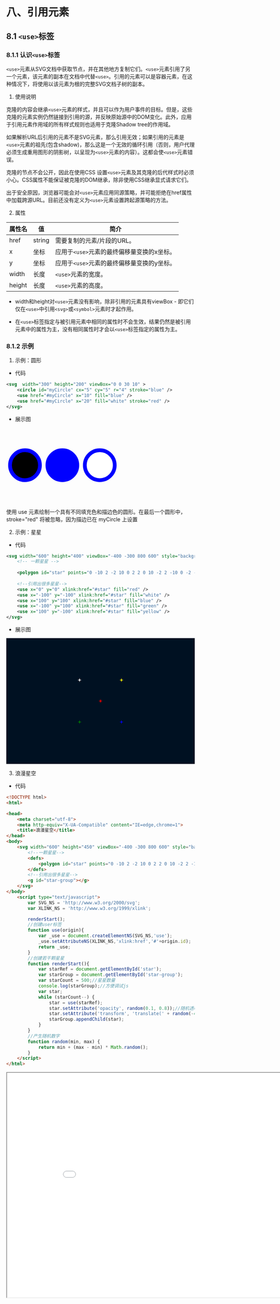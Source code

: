 
# 八、引用元素

## 8.1 `<use>`标签


### 8.1.1 认识`<use>`标签

`<use>`元素从SVG文档中获取节点，并在其他地方复制它们。`<use>`元素引用了另一个元素，该元素的副本在文档中代替`<use>`。引用的元素可以是容器元素，在这种情况下，将使用以该元素为根的完整SVG文档子树的副本。


1. 使用说明

克隆的内容会继承`<use>`元素的样式，并且可以作为用户事件的目标。但是，这些克隆的元素实例仍然链接到引用的源，并反映原始源中的DOM变化。此外，应用于引用元素作用域的所有样式规则也适用于克隆Shadow tree的作用域。

如果解析URL后引用的元素不是SVG元素，那么引用无效；如果引用的元素是`<use>`元素的祖先(包含shadow)，那么这是一个无效的循环引用（否则，用户代理必须生成重用图形的阴影树，以呈现为`<use>`元素的内容）。这都会使`<use>`元素错误。

克隆的节点不会公开，因此在使用CSS 设置`<use>`元素及其克隆的后代样式时必须小心。CSS属性不能保证被克隆的DOM继承，除非使用CSS继承显式请求它们。

出于安全原因，浏览器可能会对`<use>`元素应用同源策略，并可能拒绝在href属性中加载跨源URL。目前还没有定义为`<use>`元素设置跨起源策略的方法。

2. 属性

| 属性名    | 值      | 简介                      |
|--------|--------|-------------------------|
| href   | string | 需要复制的元素/片段的URL。         |
| x      | 坐标     | 应用于`<use>`元素的最终偏移量变换的x坐标。 |
| y      | 坐标     | 应用于`<use>`元素的最终偏移量变换的y坐标。 |
| width  | 长度     | `<use>`元素的宽度。             |
| height | 长度     | `<use>`元素的高度。             |

- width和height对`<use>`元素没有影响，除非引用的元素具有viewBox - 即它们仅在`<use>`中引用`<svg>`或`<symbol>`元素时才起作用。

- 在`<use>`标签指定与被引用元素中相同的属性时不会生效，结果仍然是被引用元素中的属性为主，没有相同属性时才会以`<use>`标签指定的属性为主。


### 8.1.2 示例

1. 示例：圆形

- 代码

```xml
<svg  width="300" height="200" viewBox="0 0 30 10" >
    <circle id="myCircle" cx="5" cy="5" r="4" stroke="blue" />
    <use href="#myCircle" x="10" fill="blue" />
    <use href="#myCircle" x="20" fill="white" stroke="red" />
</svg>
```
- 展示图

<svg  width="300" height="200" viewBox="0 0 30 10" >
    <circle id="myCircle" cx="5" cy="5" r="4" stroke="blue" />
    <use href="#myCircle" x="10" fill="blue" />
    <use href="#myCircle" x="20" fill="white" stroke="red" />
</svg>


使用 use 元素绘制一个具有不同填充色和描边色的圆形。在最后一个圆形中，stroke="red" 将被忽略，因为描边已在 myCircle 上设置


2. 示例：星星

- 代码

```xml
<svg width="600" height="400" viewBox="-400 -300 800 600" style="background: #001122;">
    <!-- 一颗星星 -->
    
    <polygon id="star" points="0 -10 2 -2 10 0 2 2 0 10 -2 2 -10 0 -2 -2" fill="inhert" />
    
    <!--引用出很多星星-->
    <use x="0" y="0" xlink:href="#star" fill="red" />
    <use x="-100" y="-100" xlink:href="#star" fill="white" />
    <use x="100" y="100" xlink:href="#star" fill="blue" />
    <use x="-100" y="100" xlink:href="#star" fill="green" />
    <use x="100" y="-100" xlink:href="#star" fill="yellow" />
</svg>
```

- 展示图

<svg width="600" height="400" viewBox="-400 -300 800 600" style="background: #001122;">
    <!-- 一颗星星 -->
    <polygon id="star" points="0 -10 2 -2 10 0 2 2 0 10 -2 2 -10 0 -2 -2" fill="inhert" />
    <!--引用出很多星星-->
    <use x="0" y="0" xlink:href="#star" fill="red" />
    <use x="-100" y="-100" xlink:href="#star" fill="white" />
    <use x="100" y="100" xlink:href="#star" fill="blue" />
    <use x="-100" y="100" xlink:href="#star" fill="green" />
    <use x="100" y="-100" xlink:href="#star" fill="yellow" />
</svg>


3. 浪漫星空

- 代码

```html
<!DOCTYPE html>
<html>

<head>
    <meta charset="utf-8">
    <meta http-equiv="X-UA-Compatible" content="IE=edge,chrome=1">
    <title>浪漫星空</title>
</head>
<body>
    <svg width="600" height="450" viewBox="-400 -300 800 600" style="background: #001122;">
        <!--一颗星星-->
        <defs>
            <polygon id="star" points="0 -10 2 -2 10 0 2 2 0 10 -2 2 -10 0 -2 -2" fill="white" />
        </defs>
        <!--引用出很多星星-->
        <g id="star-group"></g>
    </svg>
</body>
    <script type="text/javascript">
        var SVG_NS = 'http://www.w3.org/2000/svg';
        var XLINK_NS = 'http://www.w3.org/1999/xlink';

        renderStart();
        //创建user标签
        function use(origin){
            var _use = document.createElementNS(SVG_NS,'use');
            _use.setAttributeNS(XLINK_NS,'xlink:href','#'+origin.id);
            return _use;
        }
        //创建若干颗星星
        function renderStart(){
            var starRef = document.getElementById('star');
            var starGroup = document.getElementById('star-group');
            var starCount = 500;//星星数量
            console.log(starGroup);//方便调试js
            var star;
            while (starCount--) {
                star = use(starRef);
                star.setAttribute('opacity', random(0.1, 0.8));//随机透明度
                star.setAttribute('transform', 'translate(' + random(-400, 400) + ',' + random(-300, 50) + ') scale(' + random(0.1, 0.6) + ')');//随机位移/缩放
                starGroup.appendChild(star);
            }
        }
        //产生随机数字
        function random(min, max) {
            return min + (max - min) * Math.random();
        }
    </script>
</html>
```

<iframe src="/note-front/animation/svg/base/html/02.html" width="900" height="600"></iframe>



